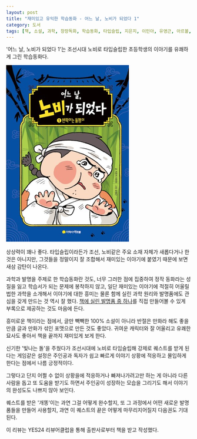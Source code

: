 ```yaml
---
layout: post
title: "재미있고 유익한 학습동화 - 어느 날, 노비가 되었다 1"
category: 도서
tags: [책, 소설, 과학, 창장독화, 학습동화, 타입슬립, 지은지, 이민아, 유영근, 아르볼, YES24 리뷰어클럽, 서평]
---
```


'어느 날, 노비가 되었다 1'는
조선시대 노비로 타입슬립한 초등학생의 이야기를 유쾌하게 그린 학습동화다.

![표지](/images/one-day-i-became-a-slave-1-book-h480.jpg)

상상력이 꽤나 좋다.
타입슬립이라든가 조선, 노비같은 주요 소재 자체가 새롭다거나 한 것은 아니지만,
그것들을 정말이지 잘 조합해서 재미있는 이야기에 붙였기 때문에
보면 새삼 감탄이 나온다.

과학과 발명을 주제로 한 학습동화란 것도,
너무 그러한 점에 집중하여 정작 동화라는 성질을 잃고 학습서가 되는 문제에 봉착하지 않고,
일단 재미있는 이야기에 적절히 어울릴법한 과학을 소개해서
이야기에 대한 흥미는 물론
함께 실린 과학 원리와 발명품에도 관심을 갖게 만드는 것 역시 잘 했다.
[책에 실린 발명품 중 하나](https://www.youtube.com/watch?v=j78qTJn047c)를 직접 만들어볼 수 있게 부록으로 제공하는 것도 마음에 든다.

흥미로운 책이라는 점에서,
글만 빽빽한 100% 소설이 아니라
반절은 만화라 해도 좋을만큼 글과 만화가 섞인 포맷으로 만든 것도 좋았다.
귀여운 캐릭터와 잘 어울리고 유쾌한 묘사도 좋아서 책을 끝까지 재미있게 보게 한다.

신기한 '빛나는 돌'을 주웠다가
조선시대에 노비로 타임슬립해
강제로 퀘스트를 받게 된다는 게임같은 설정은
주인공과 독자가 쉽고 빠르게 이야기 상황에 적응하고 몰입하게 한다는 점에서 나름 긍정적이다.

그렇다고 단지 어쩔 수 없이 상황을에 적응하거나 빠져나가려고만 하는 게 아니라
다른 사람을 돕고 또 도움을 받기도 하면서
주인공이 성장하는 모습을 그리기도 해서
이야기의 완성도도 나쁘지 않아 보인다.

퀘스트를 받은 '개똥'이는 과연 그걸 어떻게 완수할지,
또 그 과정에서 어떤 새로운 발명품들을 만들어 사용할지,
과연 이 퀘스트의 끝은 어떻게 마무리지어질지
다음권도 기대된다.



<div class="im im-info">
이 리뷰는 YES24 리뷰어클럽을 통해 출판사로부터 책을 받고 작성했다.
</div>
